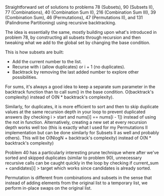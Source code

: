 Straightforward set of solutions to problems 78 (Subsets), 90 (Subsets II), 77 (Combinations), 40 (Combination Sum II), 216 (Combination Sum III), 39 (Combination Sum), 46 (Permutations), 47 (Permutations II), and 131 (Palindrome Partitioning) using recursive backtracking.

The idea is essentially the same, mostly building upon what's introduced in problem 78, by constructing all subsets through recursion and then tweaking what we add to the global set by changing the base condition. 

This is how subsets are built:
- Add the current number to the list.
- Recurse with i (allow duplicates) or i + 1 (no duplicates).
- Backtrack by removing the last added number to explore other possibilities.

For sums, it's always a good idea to keep a separate sum parameter in the backtrack function than to call sum() in the base condition. O(backtrack's complexity) instead of O(N * backtrack's complexity).

Similarly, for duplicates, it is more efficient to sort and then to skip duplicate values at the same recursion depth in your loop to prevent duplicated answers (by checking i > start and nums[i] == nums[i - 1]) instead of using the not in function. Alternatively, creating a new set at every recursion depth works well too (this is exactly what I used for my Permutations II implementation but can be done similarly for Subsets II as well and probably others). This will be O(NlogN + backtrack's complexity) instead of O(N * backtrack's complexity)

Problem 40 has a particularly interesting prune technique where after we've sorted and skipped duplicates (similar to problem 90), unnecessary recursive calls can be caught quickly in the loop by checking if current_sum + candidates[i] > target which works since candidates is already sorted.

Permutation is different from combinations and subsets in the sense that instead of adding elements from the original list to a temporary list, we perform in-place swaps on the original list. 
